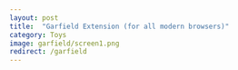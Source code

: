 ```yaml
---
layout: post
title:  "Garfield Extension (for all modern browsers)"
category: Toys
image: garfield/screen1.png
redirect: /garfield
---
```

